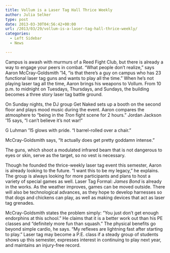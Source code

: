 ```yaml
---
title: Vollum is a Laser Tag Hall Thrice Weekly
author: Julia Selker
type: post
date: 2013-03-30T04:56:42+00:00
url: /2013/03/29/vollum-is-a-laser-tag-hall-thrice-weekly/
categories:
  - Left Sidebar
  - News

---
```

Campus is awash with murmurs of a Reed Fight Club, but there is already a way to engage your peers in combat. “What people don’t realize,” says Aaron McCray-Goldsmith ’14, “is that there’s a guy on campus who has 23 functional laser tag guns and wants to play all the time.” When he’s not playing laser tag all the time, Aaron brings his weapons to Vollum. From 10 p.m. to midnight on Tuesdays, Thursdays, and Sundays, the building becomes a three story laser tag battle ground.

On Sunday nights, the DJ group Get Naked sets up a booth on the second floor and plays mood music during the event. Aaron compares the atmosphere to “being in the _Tron_ fight scene for 2 hours.” Jordan Jackson ’15 says, “I can’t believe it’s not war!”

G Luhman ’15 glows with pride. “I barrel-rolled over a chair.”

McCray-Goldsmith says, “It actually does get pretty goddamn intense.”

The guns, which shoot a modulated infrared beam that is not dangerous to eyes or skin, serve as the target, so no vest is necessary.

Though he founded the thrice-weekly laser tag event this semester, Aaron is already looking to the future. “I want this to be my legacy,” he explains. The group is always looking for more participants and plans to host a variety of special games as well. Laser Tag Formal: _James Bond_ is already in the works. As the weather improves, games can be moved outside. There will also be technological advances, as they hope to develop harnesses so that dogs and chickens can play, as well as making devices that act as laser tag grenades.

McCray-Goldsmith states the problem simply: “You just don’t get enough endorphins at this school.” He claims that it is a better work out than his PE classes and “definitely more fun than squash.” The physical benefits go beyond simple cardio, he says. “My reflexes are lightning fast after starting to play.” Laser tag may become a P.E. class if a steady group of students shows up this semester, expresses interest in continuing to play next year, and maintains an injury-free record.
